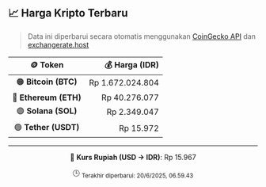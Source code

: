

<!-- HARGA_KRIPTO -->
## 📈 Harga Kripto Terbaru

> Data ini diperbarui secara otomatis menggunakan [CoinGecko API](https://www.coingecko.com/) dan [exchangerate.host](https://exchangerate.host/)

<div align="center">

| 🪙 Token | 💰 Harga (IDR) |
|:------:|---------------:|
| 🟠 **Bitcoin (BTC)**   | Rp 1.672.024.804 |
| 🔵 **Ethereum (ETH)**  | Rp 40.276.077 |
| 🟣 **Solana (SOL)**    | Rp 2.349.047 |
| 🟢 **Tether (USDT)**   | Rp 15.972 |

---

💱 **Kurs Rupiah (USD → IDR)**: Rp 15.967

🕒 <sub>Terakhir diperbarui: 20/6/2025, 06.59.43</sub>

</div>
<!-- /HARGA_KRIPTO -->